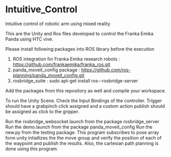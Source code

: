 # Intuitive_Control
Intuitive control of robotic arm using mixed reality

This are the Unity and Ros files developed to control the Franka Emika Panda using HTC vive.

Please install following packages into ROS library before the execution

1. ROS integration for Franka Emika research robots : https://github.com/frankaemika/franka_ros.git
2. panda_moveit_config package                      : https://github.com/ros-planning/panda_moveit_config.git
3. rosbridge_suite                                  : sudo apt-get install ros-<rosdistro>-rosbridge-server

Add the packages from this repository as well and compile your workspace.

To run the Unity Scene. Check the Input Bindings of the controller. Trigger should have a grabpinch click assigned and a custom action publish should be assigned as click to the gripper.

Run the rosbridge_websocket.launch from the package rosbridge_server
Run the demo.launch from the package panda_moveit_config
Run the new.py from the testing package. This program subscribes to pose array form unity intiallizes the the move group and verify the position of each of the waypoint and publish the results. Also, the cartesian path planning is done using this program.
